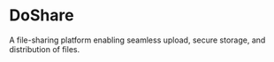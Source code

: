 # DoShare
A file-sharing platform enabling seamless upload, secure storage, and distribution of files.
